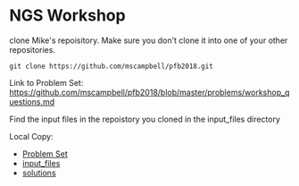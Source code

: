 # NGS Workshop
clone Mike's repoisitory. Make sure you don't clone it into one of your other repositories.

```
git clone https://github.com/mscampbell/pfb2018.git
```

Link to Problem Set:
https://github.com/mscampbell/pfb2018/blob/master/problems/workshop_questions.md


Find the input files in the repoistory you cloned in the input_files directory

Local Copy:

- [Problem Set](problems/workshop_questions.md)
- [input_files](input_files/)
- [solutions](solutions/)

